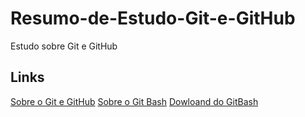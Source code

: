 # Resumo-de-Estudo-Git-e-GitHub
Estudo sobre Git e GitHub
## Links
[Sobre o Git e GitHub](https://blog.betrybe.com/tecnologia/git-e-github/)
[Sobre o Git Bash](https://medium.com/@andradegabriela20/o-que-%C3%A9-git-git-bash-e-comandos-b%C3%A1sicos-94a53de6d376)
[Dowloand do GitBash](https://git-scm.com/downloads)


